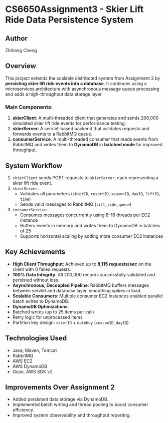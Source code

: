 # CS6650Assignment3 - Skier Lift Ride Data Persistence System

## Author
Zhihang Cheng

## Overview
This project extends the scalable distributed system from Assignment 2 by **persisting skier lift ride events into a database**. It continues using a microservices architecture with asynchronous message queue processing and adds a high-throughput data storage layer.

### Main Components:

1. **skierClient**: A multi-threaded client that generates and sends 200,000 simulated skier lift ride events for performance testing.
2. **skierServer**: A servlet-based backend that validates requests and forwards events to a RabbitMQ queue.
3. **consumerService**: A multi-threaded consumer that reads events from RabbitMQ and writes them to **DynamoDB** in **batched mode** for improved throughput.

## System Workflow
1. `skierClient` sends POST requests to `skierServer`, each representing a skier lift ride event.
2. `skierServer`:
   - Validates all parameters (`skierID`, `resortID`, `seasonID`, `dayID`, `liftID`, `time`)
   - Sends valid messages to RabbitMQ (`lift_ride_queue`)
3. `consumerService`:
   - Consumes messages concurrently using 8–16 threads per EC2 instance
   - Buffers events in memory and writes them to DynamoDB in batches of 25
   - Supports horizontal scaling by adding more consumer EC2 instances

## Key Achievements
-  **High Client Throughput**: Achieved up to **8,115 requests/sec** on the client with 0 failed requests.
-  **100% Data Integrity**: All 200,000 records successfully validated and persisted without loss.
-  **Asynchronous, Decoupled Pipeline**: RabbitMQ buffers messages between servlet and database layer, smoothing spikes in load.
-  **Scalable Consumers**: Multiple consumer EC2 instances enabled parallel batch writes to DynamoDB.
-  **DynamoDB Optimizations**:
  - Batched writes (up to 25 items per call)
  - Retry logic for unprocessed items
  - Partition key design: `skierID` + `dateKey` (`seasonID_dayID`)

## Technologies Used
- Java, Maven, Tomcat
- RabbitMQ
- AWS EC2
- AWS DynamoDB
- Gson, AWS SDK v2

## Improvements Over Assignment 2
- Added persistent data storage via DynamoDB.
- Implemented batch writing and thread pooling to boost consumer efficiency.
- Improved system observability and throughput reporting.

